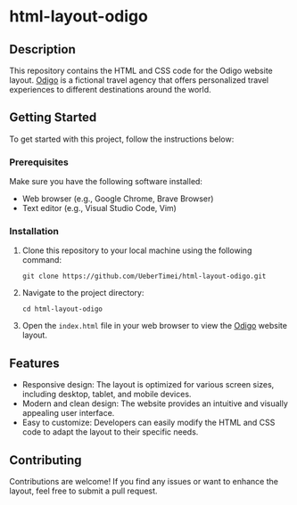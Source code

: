 # html-layout-odigo

## Description

This repository contains the HTML and CSS code for the Odigo website layout. [Odigo](https://www.figma.com/file/ClPSP7KCU1NbvxMXA914hlFk/travel-landing-page-jacobvoyles?node-id=0%3A271&mode=dev) is a fictional travel agency that offers personalized travel experiences to different destinations around the world.

## Getting Started

To get started with this project, follow the instructions below:

### Prerequisites

Make sure you have the following software installed:

- Web browser (e.g., Google Chrome, Brave Browser)
- Text editor (e.g., Visual Studio Code, Vim)

### Installation

1. Clone this repository to your local machine using the following command:

   `git clone https://github.com/UeberTimei/html-layout-odigo.git`

2. Navigate to the project directory:

   `cd html-layout-odigo`

3. Open the `index.html` file in your web browser to view the [Odigo](https://www.figma.com/file/ClPSP7KCU1NbvxMXA914hlFk/travel-landing-page-jacobvoyles?node-id=0%3A271&mode=dev) website layout.

## Features

- Responsive design: The layout is optimized for various screen sizes, including desktop, tablet, and mobile devices.
- Modern and clean design: The website provides an intuitive and visually appealing user interface.
- Easy to customize: Developers can easily modify the HTML and CSS code to adapt the layout to their specific needs.

## Contributing

Contributions are welcome! If you find any issues or want to enhance the layout, feel free to submit a pull request.
